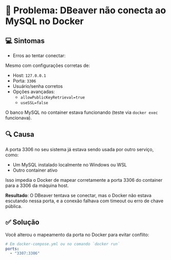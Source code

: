 # 🐛 **Problema: DBeaver não conecta ao MySQL no Docker**

## 💻 **Sintomas**
- Erros ao tentar conectar:


Mesmo com configurações corretas de:
- Host: `127.0.0.1`
- Porta: `3306`
- Usuário/senha corretos
- Opções avançadas:
  - `allowPublicKeyRetrieval=true`
  - `useSSL=false`

O banco MySQL no container estava funcionando (teste via `docker exec` funcionava).

## 🔍 Causa
A porta 3306 no seu sistema já estava sendo usada por outro serviço, como:
- Um MySQL instalado localmente no Windows ou WSL
- Outro container ativo

Isso impedia o Docker de mapear corretamente a porta 3306 do container para a 3306 da máquina host.

**Resultado**: O DBeaver tentava se conectar, mas o Docker não estava escutando nessa porta, e a conexão falhava com timeout ou erro de chave pública.

## ✅ Solução
Você alterou o mapeamento da porta no Docker para evitar conflito:

```yaml
# Em docker-compose.yml ou no comando `docker run`
ports:
  - "3307:3306"
